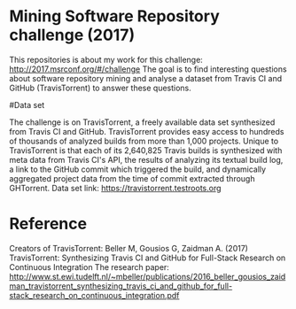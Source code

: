 # Mining Software Repository challenge (2017)

This repositories is about my work for this challenge: http://2017.msrconf.org/#/challenge
The goal is to find interesting questions about software repository mining and analyse a dataset from Travis CI and GitHub (TravisTorrent) to answer these questions.

#Data set

The challenge is on TravisTorrent, a freely available data set synthesized from Travis CI and GitHub. 
TravisTorrent provides easy access to hundreds of thousands of analyzed builds from more than 1,000 projects. 
Unique to TravisTorrent is that each of its 2,640,825 Travis builds is synthesized with meta data from Travis CI's API, 
the results of analyzing its textual build log, a link to the GitHub commit which triggered the build, and dynamically aggregated project data 
from the time of commit extracted through GHTorrent.
Data set link: https://travistorrent.testroots.org


# Reference
Creators of TravisTorrent:
Beller M, Gousios G, Zaidman A. (2017) TravisTorrent: Synthesizing Travis CI and GitHub for Full-Stack Research on Continuous Integration
The research paper: http://www.st.ewi.tudelft.nl/~mbeller/publications/2016_beller_gousios_zaidman_travistorrent_synthesizing_travis_ci_and_github_for_full-stack_research_on_continuous_integration.pdf

 